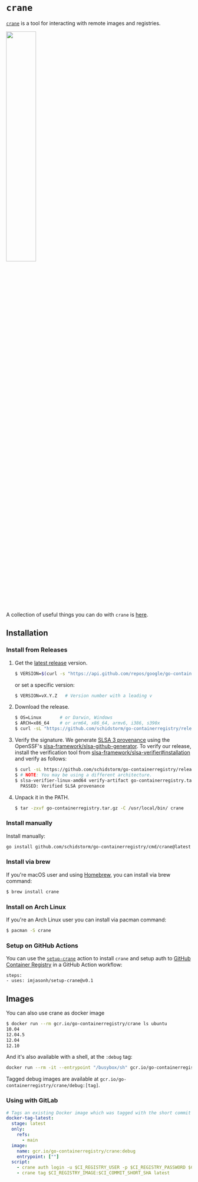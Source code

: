 # `crane`

[`crane`](doc/crane.md) is a tool for interacting with remote images
and registries.

<img src="../../images/crane.png" width="40%">

A collection of useful things you can do with `crane` is [here](recipes.md).

## Installation

### Install from Releases

1. Get the [latest release](https://github.com/schidstorm/go-containerregistry/releases/latest) version.

   ```sh
   $ VERSION=$(curl -s "https://api.github.com/repos/google/go-containerregistry/releases/latest" | jq -r '.tag_name')
   ```

   or set a specific version:

   ```sh
   $ VERSION=vX.Y.Z   # Version number with a leading v
   ```

1. Download the release.

   ```sh
   $ OS=Linux       # or Darwin, Windows
   $ ARCH=x86_64    # or arm64, x86_64, armv6, i386, s390x
   $ curl -sL "https://github.com/schidstorm/go-containerregistry/releases/download/${VERSION}/go-containerregistry_${OS}_${ARCH}.tar.gz" > go-containerregistry.tar.gz
   ```

1. Verify the signature. We generate [SLSA 3 provenance](https://slsa.dev) using
   the OpenSSF's [slsa-framework/slsa-github-generator](https://github.com/slsa-framework/slsa-github-generator).
   To verify our release, install the verification tool from [slsa-framework/slsa-verifier#installation](https://github.com/slsa-framework/slsa-verifier#installation)
   and verify as follows:

   ```sh
   $ curl -sL https://github.com/schidstorm/go-containerregistry/releases/download/${VERSION}/multiple.intoto.jsonl > provenance.intoto.jsonl
   $ # NOTE: You may be using a different architecture.
   $ slsa-verifier-linux-amd64 verify-artifact go-containerregistry.tar.gz --provenance-path provenance.intoto.jsonl --source-uri github.com/schidstorm/go-containerregistry --source-tag "${VERSION}"
     PASSED: Verified SLSA provenance
   ```

1. Unpack it in the PATH.

   ```sh
   $ tar -zxvf go-containerregistry.tar.gz -C /usr/local/bin/ crane
   ```

### Install manually

Install manually:

```sh
go install github.com/schidstorm/go-containerregistry/cmd/crane@latest
```

### Install via brew

If you're macOS user and using [Homebrew](https://brew.sh/), you can install via brew command:

```sh
$ brew install crane
```

### Install on Arch Linux

If you're an Arch Linux user you can install via pacman command:

```sh
$ pacman -S crane
```

### Setup on GitHub Actions

You can use the [`setup-crane`](https://github.com/imjasonh/setup-crane) action
to install `crane` and setup auth to [GitHub Container
Registry](https://github.com/features/packages) in a GitHub Action workflow:

```
steps:
- uses: imjasonh/setup-crane@v0.1
```

## Images

You can also use crane as docker image

```sh
$ docker run --rm gcr.io/go-containerregistry/crane ls ubuntu
10.04
12.04.5
12.04
12.10
```

And it's also available with a shell, at the `:debug` tag:

```sh
docker run --rm -it --entrypoint "/busybox/sh" gcr.io/go-containerregistry/crane:debug
```

Tagged debug images are available at `gcr.io/go-containerregistry/crane/debug:[tag]`.

### Using with GitLab

```yaml
# Tags an existing Docker image which was tagged with the short commit hash with the tag 'latest'
docker-tag-latest:
  stage: latest
  only:
    refs:
      - main
  image:
    name: gcr.io/go-containerregistry/crane:debug
    entrypoint: [""]
  script:
    - crane auth login -u $CI_REGISTRY_USER -p $CI_REGISTRY_PASSWORD $CI_REGISTRY
    - crane tag $CI_REGISTRY_IMAGE:$CI_COMMIT_SHORT_SHA latest
```
